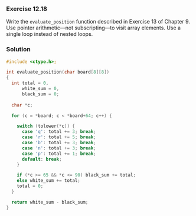 ### Exercise 12.18
Write the `evaluate_position` function described in Exercise 13 of Chapter 9. Use pointer arithmetic—not subscripting—to visit array elements. Use a single loop instead of nested loops.

### Solution
```c
#include <ctype.h>;

int evaluate_position(char board[8][8])
{
  int total = 0,
      white_sum = 0,
      black_sum = 0;
  
  char *c;

  for (c = *board; c < *board+64; c++) {

    switch (tolower(*c)) {
      case 'q': total += 3; break;
      case 'r': total += 5; break;
      case 'b': total += 3; break;
      case 'n': total += 3; break;
      case 'p': total += 1; break;
      default: break;
    }

    if (*c >= 65 && *c <= 90) black_sum += total;
    else white_sum += total;
    total = 0;
  }

  return white_sum - black_sum;
}
```
